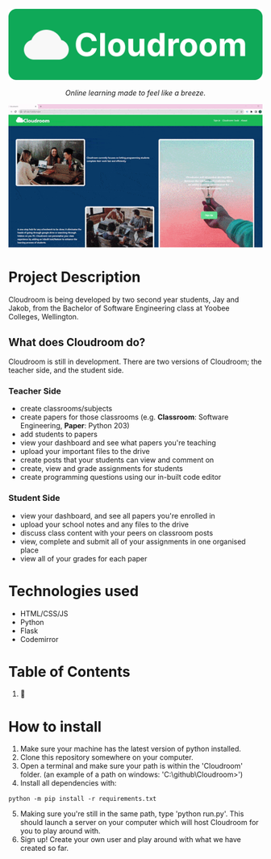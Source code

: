 <p align="center">
    <img src="Cloudroom_Logo.png">
    <p align="center"><em>Online learning made to feel like a breeze.</em></p>
</p>

<p align="center">
  <img src="optimised_cloudroom_gif.gif" alt="Gif showing the different screens and options within the Cloudroom app" />
</p>

# Project Description

Cloudroom is being developed by two second year students, Jay and Jakob, from the Bachelor of Software Engineering class at Yoobee Colleges, Wellington.

## What does Cloudroom do?

Cloudroom is still in development. There are two versions of Cloudroom; the teacher side, and the student side.

### Teacher Side

- create classrooms/subjects
- create papers for those classrooms (e.g. **Classroom**: Software Engineering, **Paper**: Python 203)
- add students to papers
- view your dashboard and see what papers you're teaching
- upload your important files to the drive
- create posts that your students can view and comment on
- create, view and grade assignments for students
- create programming questions using our in-built code editor

### Student Side

- view your dashboard, and see all papers you're enrolled in
- upload your school notes and any files to the drive
- discuss class content with your peers on classroom posts
- view, complete and submit all of your assignments in one organised place
- view all of your grades for each paper

# Technologies used

- HTML/CSS/JS
- Python
- Flask
- Codemirror

# Table of Contents

1. 👾

# How to install

1. Make sure your machine has the latest version of python installed.
2. Clone this repository somewhere on your computer.
3. Open a terminal and make sure your path is within the 'Cloudroom' folder. (an example of a path on windows: 'C:\\github\\Cloudroom>')
4. Install all dependencies with:

```
python -m pip install -r requirements.txt
```

5. Making sure you're still in the same path, type 'python run.py'. This should launch a server on your computer which will host Cloudroom for you to play around with.
6. Sign up! Create your own user and play around with what we have created so far.

